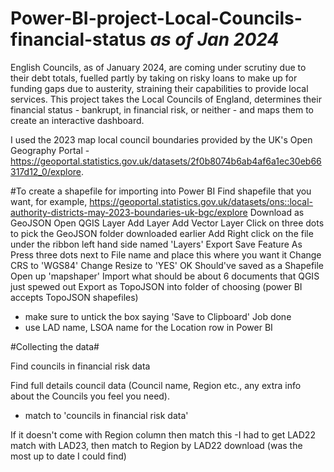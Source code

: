 # Power-BI-project-Local-Councils-financial-status _as of Jan 2024_

English Councils, as of January 2024, are coming under scrutiny due to their debt totals, fuelled partly by taking on risky loans to make up for funding gaps due to austerity, straining their capabilities to provide local services.
This project takes the Local Councils of England, determines their financial status - bankrupt, in financial risk, or neither - and maps them to create an interactive dashboard.

I used the 2023 map local council boundaries provided by the UK's Open Geography Portal - https://geoportal.statistics.gov.uk/datasets/2f0b8074b6ab4af6a1ec30eb66317d12_0/explore.

#To create a shapefile for importing into Power BI
Find shapefile that you want, for example, https://geoportal.statistics.gov.uk/datasets/ons::local-authority-districts-may-2023-boundaries-uk-bgc/explore
Download as GeoJSON
Open QGIS
Layer
Add Layer
Add Vector Layer
Click on three dots to pick the GeoJSON folder downloaded earlier
Add
Right click on the file under the ribbon left hand side named 'Layers'
Export
Save Feature As
Press three dots next to File name and place this where you want it
Change CRS to 'WGS84'
Change Resize to 'YES'
OK
Should've saved as a Shapefile
Open up 'mapshaper'
Import what should be about 6 documents that QGIS just spewed out
Export as TopoJSON into folder of choosing (power BI accepts TopoJSON shapefiles)
- make sure to untick the box saying 'Save to Clipboard'
Job done
- use LAD name, LSOA name for the Location row in Power BI


#Collecting the data#

Find councils in financial risk data

Find full details council data (Council name, Region etc., any extra info about the Councils you feel you need).
- match to 'councils in financial risk data'

If it doesn't come with Region column then match this
-I had to get LAD22 match with LAD23, then match to Region by LAD22 download (was the most up to date I could find)

